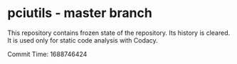 # pciutils - master branch

This repository contains frozen state of the repository.
Its history is cleared. It is used only for static code
analysis with Codacy.

Commit Time: 1688746424